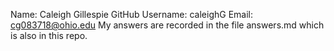 Name: Caleigh Gillespie
GitHub Username: caleighG
Email: cg083718@ohio.edu
My answers are recorded in the file answers.md which is also in this repo.
